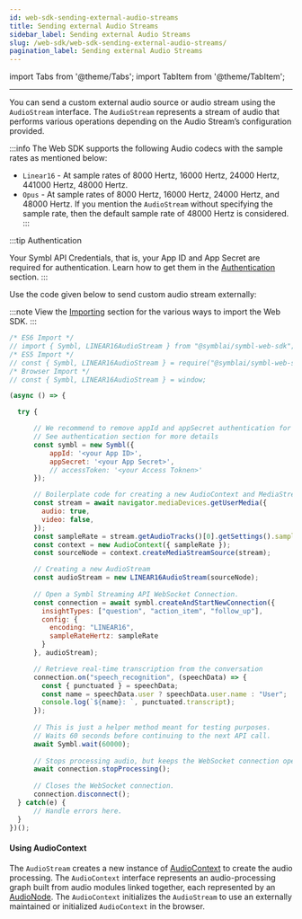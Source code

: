 ```yaml
---
id: web-sdk-sending-external-audio-streams
title: Sending external Audio Streams
sidebar_label: Sending external Audio Streams
slug: /web-sdk/web-sdk-sending-external-audio-streams/
pagination_label: Sending external Audio Streams
---
```

import Tabs from '@theme/Tabs';
import TabItem from '@theme/TabItem';

---

You can send a custom external audio source or audio stream using the `AudioStream` interface. The `AudioStream` represents a stream of audio that performs various operations depending on the Audio Stream’s configuration provided. 

:::info 
The Web SDK supports the following Audio codecs with the sample rates as mentioned below:
- `Linear16` - At sample rates of 8000 Hertz, 16000 Hertz, 24000 Hertz, 441000 Hertz, 48000 Hertz.
- `Opus` - At sample rates of 8000 Hertz, 16000 Hertz, 24000 Hertz, and 48000 Hertz.
If you mention the `AudioStream` without specifying the sample rate, then the default sample rate of 48000 Hertz is considered. 
:::

:::tip Authentication

Your Symbl API Credentials, that is, your App ID and App Secret are required for authentication. Learn how to get them in the [Authentication](/docs/developer-tools/authentication) section. 
:::

Use the code given below to send custom audio stream externally:

:::note
View the [Importing](/web-sdk/overview/#importing) section for the various ways to import the Web SDK.
:::


```js
/* ES6 Import */
// import { Symbl, LINEAR16AudioStream } from "@symblai/symbl-web-sdk";
/* ES5 Import */
// const { Symbl, LINEAR16AudioStream } = require("@symblai/symbl-web-sdk");
/* Browser Import */
// const { Symbl, LINEAR16AudioStream } = window;

(async () => {

  try {

      // We recommend to remove appId and appSecret authentication for production applications.
      // See authentication section for more details
      const symbl = new Symbl({
          appId: '<your App ID>',
          appSecret: '<your App Secret>',
          // accessToken: '<your Access Toknen>'
      });

      // Boilerplate code for creating a new AudioContext and MediaStreamAudioSourceNode
      const stream = await navigator.mediaDevices.getUserMedia({
        audio: true,
        video: false,
      });
      const sampleRate = stream.getAudioTracks()[0].getSettings().sampleRate;
      const context = new AudioContext({ sampleRate });
      const sourceNode = context.createMediaStreamSource(stream);

      // Creating a new AudioStream
      const audioStream = new LINEAR16AudioStream(sourceNode);
      
      // Open a Symbl Streaming API WebSocket Connection.
      const connection = await symbl.createAndStartNewConnection({
        insightTypes: ["question", "action_item", "follow_up"],
        config: {
          encoding: "LINEAR16",
          sampleRateHertz: sampleRate
        }
      }, audioStream);

      // Retrieve real-time transcription from the conversation
      connection.on("speech_recognition", (speechData) => {
        const { punctuated } = speechData;
        const name = speechData.user ? speechData.user.name : "User";
        console.log(`${name}: `, punctuated.transcript);
      });
      
      // This is just a helper method meant for testing purposes.
      // Waits 60 seconds before continuing to the next API call.
      await Symbl.wait(60000);
      
      // Stops processing audio, but keeps the WebSocket connection open.
      await connection.stopProcessing();
      
      // Closes the WebSocket connection.
      connection.disconnect();
  } catch(e) {
      // Handle errors here.
  }
})();

```

 
#### Using AudioContext
The `AudioStream` creates a new instance of [AudioContext](https://developer.mozilla.org/en-US/docs/Web/API/AudioContext) to create the audio processing. The `AudioContext` interface represents an audio-processing graph built from audio modules linked together, each represented by an [AudioNode](https://developer.mozilla.org/en-US/docs/Web/API/AudioNode). The `AudioContext` initializes the `AudioStream` to use an externally maintained or initialized `AudioContext` in the browser.

 

